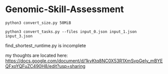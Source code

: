 # Genomic-Skill-Assessment


`python3 convert_size.py 50MiB`

`python3 convert_tasks.py --files input_0.json input_1.json input_3.json`

find_shortest_runtime.py is incomplete

my thoughts are located here: https://docs.google.com/document/d/1kyKtq8NC0X53R1XmSvpGeIy_mBYEQFxoYQFuZC490H8/edit?usp=sharing

